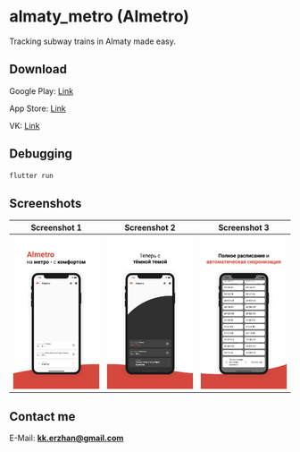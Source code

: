 # almaty_metro (Almetro)

Tracking subway trains in Almaty made easy.

## Download

Google Play: [Link](https://play.google.com/store/apps/details?id=com.kekland.almetro)

App Store: [Link](https://apps.apple.com/us/app/almetro/id1540955660)

VK: [Link](https://vk.com/almetro)

## Debugging

```bash
flutter run
```

## Screenshots
Screenshot 1               |  Screenshot 2             |  Screenshot 3
:-------------------------:|:-------------------------:|:-------------------------:
![Screenshot 1](./google_play_assets/screenshot-1.png)  |  ![Screenshot 2](./google_play_assets/screenshot-2.png)  | ![Screenshot 3](./google_play_assets/screenshot-3.png)

 

## Contact me

E-Mail: **kk.erzhan@gmail.com**